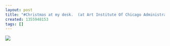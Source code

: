 ```yaml
---
layout: post
title: "#Christmas at my desk.  (at Art Institute Of Chicago Administrative Offices)"
created: 1355948153
tags: []
---
```

![](http://25.media.tumblr.com/e2ff46d12926470c2035f79ada4d55fb/tumblr_mfaoahGsXz1rsr8w3o1_500.jpg)



